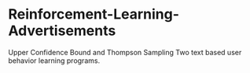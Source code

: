 # Reinforcement-Learning-Advertisements
Upper Confidence Bound and Thompson Sampling
Two text based user behavior learning programs.
